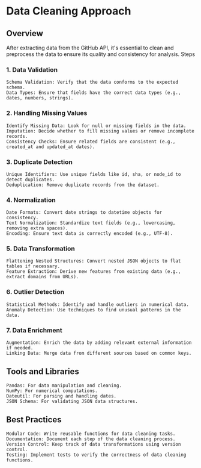 # Data Cleaning Approach

## Overview
After extracting data from the GitHub API, it's essential to clean and preprocess the data to ensure its quality and consistency for analysis.
Steps

### 1. Data Validation

    Schema Validation: Verify that the data conforms to the expected schema.
    Data Types: Ensure that fields have the correct data types (e.g., dates, numbers, strings).

### 2. Handling Missing Values

    Identify Missing Data: Look for null or missing fields in the data.
    Imputation: Decide whether to fill missing values or remove incomplete records.
    Consistency Checks: Ensure related fields are consistent (e.g., created_at and updated_at dates).

### 3. Duplicate Detection

    Unique Identifiers: Use unique fields like id, sha, or node_id to detect duplicates.
    Deduplication: Remove duplicate records from the dataset.

### 4. Normalization

    Date Formats: Convert date strings to datetime objects for consistency.
    Text Normalization: Standardize text fields (e.g., lowercasing, removing extra spaces).
    Encoding: Ensure text data is correctly encoded (e.g., UTF-8).

### 5. Data Transformation

    Flattening Nested Structures: Convert nested JSON objects to flat tables if necessary.
    Feature Extraction: Derive new features from existing data (e.g., extract domains from URLs).

### 6. Outlier Detection

    Statistical Methods: Identify and handle outliers in numerical data.
    Anomaly Detection: Use techniques to find unusual patterns in the data.

### 7. Data Enrichment

    Augmentation: Enrich the data by adding relevant external information if needed.
    Linking Data: Merge data from different sources based on common keys.

## Tools and Libraries

    Pandas: For data manipulation and cleaning.
    NumPy: For numerical computations.
    Dateutil: For parsing and handling dates.
    JSON Schema: For validating JSON data structures.

## Best Practices

    Modular Code: Write reusable functions for data cleaning tasks.
    Documentation: Document each step of the data cleaning process.
    Version Control: Keep track of data transformations using version control.
    Testing: Implement tests to verify the correctness of data cleaning functions.